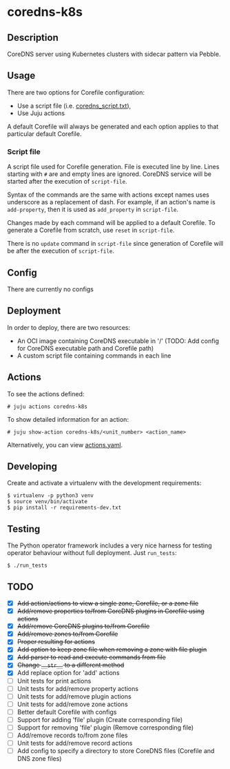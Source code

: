# coredns-k8s

## Description

CoreDNS server using Kubernetes clusters with sidecar pattern via Pebble.

## Usage

There are two options for Corefile configuration:
* Use a script file (i.e. [coredns_script.txt](coredns_script.txt)),
* Use Juju actions

A default Corefile will always be generated and each option applies to that particular
default Corefile.

### Script file

A script file used for Corefile generation. File is executed line by line. Lines starting
with `#` are and empty lines are ignored. CoreDNS service will be started after
the execution of `script-file`.

Syntax of the commands are the same with actions except names uses underscore as 
a replacement of dash. For example, if an action's name is `add-property`, then it 
is used as `add_property` in `script-file`.

Changes made by each command will be applied to a default Corefile. To generate
a Corefile from scratch, use `reset` in `script-file`.

There is no `update` command in `script-file` since generation of Corefile will be
after the execution of `script-file`.

## Config

There are currently no configs

## Deployment

In order to deploy, there are two resources:
* An OCI image containing CoreDNS executable in '/' (TODO: Add config for CoreDNS
  executable path and Corefile path)
* A custom script file containing commands in each line

## Actions

To see the actions defined:

    # juju actions coredns-k8s

To show detailed information for an action:

    # juju show-action coredns-k8s/<unit_number> <action_name>

Alternatively, you can view [actions.yaml](actions.yaml).

## Developing

Create and activate a virtualenv with the development requirements:

    $ virtualenv -p python3 venv
    $ source venv/bin/activate
    $ pip install -r requirements-dev.txt

## Testing

The Python operator framework includes a very nice harness for testing
operator behaviour without full deployment. Just `run_tests`:

    $ ./run_tests

## TODO
- [x] ~~Add action/actions to view a single zone, Corefile, or a zone file~~
- [x] ~~Add/remove properties to/from CoreDNS plugins in Corefile using actions~~
- [x] ~~Add/remove CoreDNS plugins to/from Corefile~~
- [x] ~~Add/remove zones to/from Corefile~~
- [x] ~~Proper resulting for actions~~
- [x] ~~Add option to keep zone file when removing a zone with file plugin~~
- [x] ~~Add parser to read and execute commands from file~~
- [x] ~~Change `__str__` to a different method~~
- [x] Add replace option for 'add' actions
- [ ] Unit tests for print actions
- [ ] Unit tests for add/remove property actions
- [ ] Unit tests for add/remove plugin actions
- [ ] Unit tests for add/remove zone actions
- [ ] Better default Corefile with configs
- [ ] Support for adding 'file' plugin (Create corresponding file)
- [ ] Support for removing 'file' plugin (Remove corresponding file)
- [ ] Add/remove records to/from zone files
- [ ] Unit tests for add/remove record actions
- [ ] Add config to specify a directory to store CoreDNS files (Corefile and DNS zone files)

